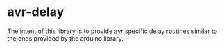 # avr-delay

The intent of this library is to provide avr specific delay routines similar to the ones provided by the arduino library. 